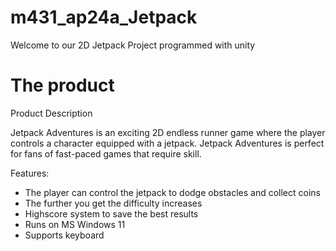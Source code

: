 # m431_ap24a_Jetpack
Welcome to our 2D Jetpack Project programmed with unity


# The product

Product Description

Jetpack Adventures is an exciting 2D endless runner game where the player controls a character equipped with a jetpack.
Jetpack Adventures is perfect for fans of fast-paced games that require skill.

Features:

- The player can control the jetpack to dodge obstacles and collect coins
- The further you get the difficulty increases
- Highscore system to save the best results
- Runs on MS Windows 11
- Supports keyboard




